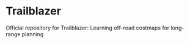 # Trailblazer
Official repository for Trailblazer: Learning off-road costmaps for long-range planning

